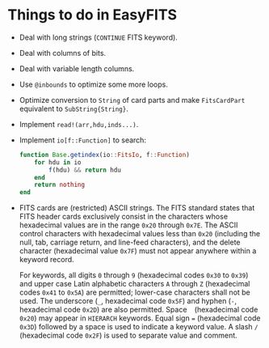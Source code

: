 # Things to do in EasyFITS

- Deal with long strings (`CONTINUE` FITS keyword).

- Deal with columns of bits.

- Deal with variable length columns.

- Use `@inbounds` to optimize some more loops.

- Optimize conversion to `String` of card parts and make `FitsCardPart`
  equivalent to `SubString{String}`.

- Implement `read!(arr,hdu,inds...)`.

- Implement `io[f::Function]` to search:

  ``` julia
  function Base.getindex(io::FitsIo, f::Function)
      for hdu in io
          f(hdu) && return hdu
      end
      return nothing
  end
  ```

- FITS cards are (restricted) ASCII strings. The FITS standard states that FITS
  header cards exclusively consist in the characters whose hexadecimal values
  are in the range `0x20` through `0x7E`. The ASCII control characters with
  hexadecimal values less than `0x20` (including the null, tab, carriage
  return, and line-feed characters), and the delete character (hexadecimal
  value `0x7F`) must not appear anywhere within a keyword record.

  For keywords, all digits `0` through `9` (hexadecimal codes `0x30` to `0x39`)
  and upper case Latin alphabetic characters `A` through `Z` (hexadecimal codes
  `0x41` to `0x5A`) are permitted; lower-case characters shall not be used. The
  underscore (`_`, hexadecimal code `0x5F`) and hyphen (`-`, hexadecimal code
  `0x2D`) are also permitted. Space ` ` (hexadecimal code `0x20`) may appear in
  `HIERARCH` keywords. Equal sign `=` (hexadecimal code `0x3D`) followed by a
  space is used to indicate a keyword value. A slash `/` (hexadecimal code
  `0x2F`) is used to separate value and comment.
